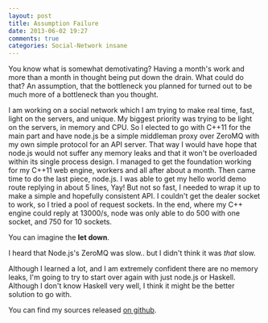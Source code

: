 ```yaml
---
layout: post
title: Assumption Failure
date: 2013-06-02 19:27
comments: true
categories: Social-Network insane
---
```


You know what is somewhat demotivating? Having a month's work and more than a month in thought being put down the drain. What could do that? An assumption, that the bottleneck you planned for turned out to be much more of a bottleneck than you thought.

<!--more-->

I am working on a social network which I am trying to make real time, fast, light on the servers, and unique. My biggest priority was trying to be light on the servers, in memory and CPU. So I elected to go with C++11 for the main part and have node.js be a simple middleman proxy over ZeroMQ with my own simple protocol for an API server. That way I would have hope that node.js would not suffer any memory leaks and that it won't be overloaded within its single process design.
I managed to get the foundation working for my C++11 web engine, workers and all after about a month. Then came time to do the last piece, node.js. I was able to get my hello world demo route replying in about 5 lines, Yay! But not so fast, I needed to wrap it up to make a simple and hopefully consistent API. I couldn't get the dealer socket to work, so I tried a pool of request sockets. In the end, where my C++ engine could reply at 13000/s, node was only able to do 500 with one socket, and 750 for 10 sockets.

You can imagine the __let down__.

I heard that Node.js's ZeroMQ was slow.. but I didn't think it was _that_ slow.

Although I learned a lot, and I am extremely confident there are no memory leaks, I'm going to try to start over again with just node.js or Haskell. Although I don't know Haskell very well, I think it might be the better solution to go with.

You can find my sources released [on github](https://github.com/Cordite-Studios/cpp-web-engine).

